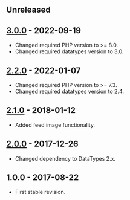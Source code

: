 ## Unreleased

## [3.0.0] - 2022-09-19
- Changed required PHP version to >= 8.0.
- Changed required datatypes version to 3.0.

## [2.2.0] - 2022-01-07
- Changed required PHP version to >= 7.3.
- Changed required datatypes version to 2.4.

## [2.1.0] - 2018-01-12
- Added feed image functionality.

## [2.0.0] - 2017-12-26
- Changed dependency to DataTypes 2.x.

## 1.0.0 - 2017-08-22
- First stable revision.

[3.0.0]: https://github.com/themichaelhall/rss-feed/compare/v2.2.0...v3.0.0
[2.2.0]: https://github.com/themichaelhall/rss-feed/compare/v2.1.0...v2.2.0
[2.1.0]: https://github.com/themichaelhall/rss-feed/compare/v2.0.0...v2.1.0
[2.0.0]: https://github.com/themichaelhall/rss-feed/compare/v1.0.0...v2.0.0
